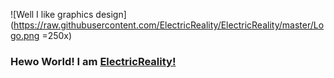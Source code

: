 ![Well I like graphics design](https://raw.githubusercontent.com/ElectricReality/ElectricReality/master/Logo.png =250x)
### Hewo World! I am [ElectricReality!](https://github.com/ElectricReality)
